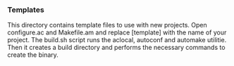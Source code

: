 ### Templates

This directory contains template files to use with new projects.  Open configure.ac and Makefile.am and replace [template] with the name of your project.
The build.sh script runs the aclocal, autoconf and automake utilitie.  Then it creates a build directory and performs the necessary commands to create the binary.
